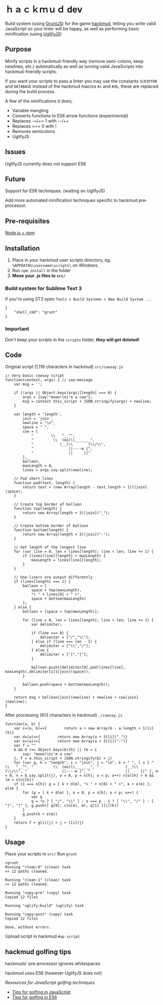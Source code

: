 #  ｈａｃｋｍｕｄ dev
Build system (using [GruntJS](http://gruntjs.com/)) for the game [hackmud](https://www.hackmud.com/), letting you write valid JavaScript so your linter will be happy, as well as performing basic minification (using [UglifyJS](https://github.com/mishoo/UglifyJS))

## Purpose
Minify scripts in a hackmud-friendly way (remove semi-colons, keep newlines, etc.) automatically as well as turning valid JavaScripts into hackmud-friendly scripts.

If you want your scripts to pass a linter you may use the constants `SCRIPTOR` and `DATABASE` instead of the hackmud macros `#s` and `#db`, these are replaced during the build process.

A few of the minifications it does;
* Variable mangling
* Converts functions to ES6 arrow functions (experimental)
* Replaces -=/+= 1 with --/++
* Replaces === 0 with !
* Removes semicolons
* UglifyJS

## Issues
UglifyJS currently does not support ES6

## Future
Support for ES6 techniques. (waiting on UglifyJS)

Add more automated minification techniques specific to hackmud pre-processor.

## Pre-requisites
[Node.js + npm](https://nodejs.org/)

## Installation
1. Place in your hackmud user scripts directory, eg. `%APPDATA%\username\scripts\` on Windows.
2. Run `npm install` in the folder
3. **Move your .js files to `src/`**

### Build system for Sublime Text 3
If you're using ST3 open `Tools > Build Systems > New Build System ...`
```
{
	"shell_cmd": "grunt"
}
```


### Important
Don't keep your scripts in the `scripts` folder, **they will get deleted!**

## Code
Original script (1,119 characters in hackmud)
`src/cowsay.js`
```
// Very basic cowsay script
function(context, args) { // say:message
    var msg = '';

    if (!args || Object.keys(args)[length] === 0) {
        args = {say:"mooo!\ni'm a cow"};
        msg = context.this_script + JSON.stringify(args) + newline;
    }

    var length = 'length',
        join = 'join',
        newline = "\n",
        space = " ",
        cow = [
            "        \\   ^__^",
            "         \\  (oo)\\_______",
            "            (__)\\       )\\/\\",
            "                ||----w |",
            "                ||     ||"
        ],
        balloon,
        maxLength = 0,
        lines = args.say.split(newline);

    // Pad short lines
    function pad(text, length) {
        return text + (new Array(length - text.length + 1))[join](space);
    }

    // Create top border of balloon
    function top(length) {
        return new Array(length + 3)[join]("_");
    }

    // Create bottom border of balloon
    function bottom(length) {
        return new Array(length + 3)[join]("-");
    }

    // Get length of the longest line
    for (var line = 0, len = lines[length]; line < len; line += 1) {
        if (lines[line][length] > maxLength) {
            maxLength = lines[line][length];
        }
    }

    // One-liners are output differently
    if (lines[length] === 1) {
        balloon = [
            space + top(maxLength),
            "< " + lines[0] + " >",
            space + bottom(maxLength)
        ];
    } else {
        balloon = [space + top(maxLength)];

        for (line = 0, len = lines[length]; line < len; line += 1) {
            var delimiter;

            if (line === 0) {
                delimiter = ["/","\\"];
            } else if (line === len - 1) {
                delimiter = ["\\","/"];
            } else {
                delimiter = ["|","|"];
            }

            balloon.push([delimiter[0],pad(lines[line], maxLength),delimiter[1]][join](space));
        }

        balloon.push(space + bottom(maxLength));
    }

    return msg + balloon[join](newline) + newline + cow[join](newline);
}
```

After processing (613 characters in hackmud)
`./cowsay.js`
```
function(a, b) {
    var c=(a, b)=>{        return a + new Array(b - a.length + 1)[i](k)}
    var d=(a)=>{        return new Array(a + 3)[i]("_")}
    var e=(a)=>{        return new Array(a + 3)[i]("-")}
    var f = ""
    b && 0 !== Object.keys(b)[h] || (b = {
        say: "mooo!\ni'm a cow"
    }, f = a.this_script + JSON.stringify(b) + j)
    for (var g, h = "length", i = "join", j = "\n", k = " ", l = [ "        \\   ^__^", "         \\  (oo)\\_______", "            (__)\\       )\\/\\", "                ||----w |", "                ||     ||" ], m = 0, n = b.say.split(j), o = 0, p = n[h]; o < p; o++) n[o][h] > m && (m = n[o][h])
    if (1 === n[h]) g = [ k + d(m), "< " + n[0] + " >", k + e(m) ]; else {
        for (g = [ k + d(m) ], o = 0, p = n[h]; o < p; o++) {
            var q
            q = !o ? [ "/", "\\" ] : o === p - 1 ? [ "\\", "/" ] : [ "|", "|" ], g.push([ q[0], c(n[o], m), q[1] ][i](k))
        }
        g.push(k + e(m))
    }
    return f + g[i](j) + j + l[i](j)
}
```

## Usage
Place your scripts in `src/`
Run `grunt`
```
>grunt
Running "clean:0" (clean) task
>> 12 paths cleaned.

Running "clean:1" (clean) task
>> 12 paths cleaned.

Running "copy:pre" (copy) task
Copied 12 files

Running "uglify:build" (uglify) task

Running "copy:post" (copy) task
Copied 12 files

Done, without errors.
```
Upload script in hackmud `#up script`

## hackmud golfing tips
hackmuds' pre-processor ignores whitespaces

hackmud uses ES6 (however UglifyJS does not)

*Resources for JavaScript golfing techniques*
- [Tips for golfing in JavaScript](http://codegolf.stackexchange.com/questions/2682/#answers)
- [Tips for golfing in ES6](http://codegolf.stackexchange.com/questions/37624/#answers)
